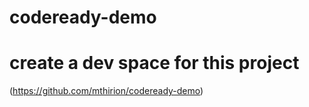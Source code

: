 # codeready-demo

# create a dev space for this project
(https://github.com/mthirion/codeready-demo)
